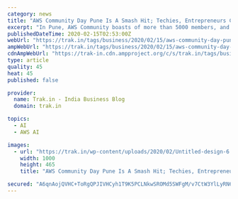 ```yaml
---
category: news
title: "AWS Community Day Pune Is A Smash Hit; Techies, Entrepreneurs Celebrate The Power Of The Community"
excerpt: "In Pune, AWS Community boasts of more than 5000 members, and on February 8th, they came together to celebrate the power of community and Cloud together. Expert speakers were invited to share their insights on some of the advanced technical topics such as Artificial Intelligence, blockchain, performance computing, and discuss real and live case ..."
publishedDateTime: 2020-02-15T02:53:00Z
webUrl: "https://trak.in/tags/business/2020/02/15/aws-community-day-pune-is-a-smash-hit-techies-entrepreneurs-celebrate-the-power-of-the-community/"
ampWebUrl: "https://trak.in/tags/business/2020/02/15/aws-community-day-pune-is-a-smash-hit-techies-entrepreneurs-celebrate-the-power-of-the-community/amp/"
cdnAmpWebUrl: "https://trak-in.cdn.ampproject.org/c/s/trak.in/tags/business/2020/02/15/aws-community-day-pune-is-a-smash-hit-techies-entrepreneurs-celebrate-the-power-of-the-community/amp/"
type: article
quality: 45
heat: 45
published: false

provider:
  name: Trak.in - India Business Blog
  domain: trak.in

topics:
  - AI
  - AWS AI

images:
  - url: "https://trak.in/wp-content/uploads/2020/02/Untitled-design-6.jpg"
    width: 1000
    height: 465
    title: "AWS Community Day Pune Is A Smash Hit; Techies, Entrepreneurs Celebrate The Power Of The Community"

secured: "A6qnAojQVHC+ToRgQPJIVHCyh1T9K5PCLNkwSROMd5SWFgM/v7CtW3YlLyRN6UI/66hfZk2Ia3qTA7jkmg0d5JJVSxv0p21RtKjkOJkhzFkooHqf5XBmy4zOCN+z8riN7APxBtAu3ENSyhpPbXV0QgBzfUKqNZf/OL2e4moFTx/OLX+6/jJqvr2RFiWmB9sy5fKJJcH91tsaEcw1MtM4ih5i5cdRsXbh5ZbH18+7WKb55AFy9H7p+64clMe6dS/wY5dmcjgOWXbVclduDPUJf9I7JFrCzbCCa7qbGI0+SQH/4eBm9vv2BGH2XEHRMETG;x4qu/W8gkS5rgBWmlzNlmg=="
---
```


